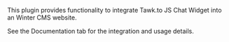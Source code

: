 This plugin provides functionality to integrate Tawk.to JS Chat Widget into an Winter CMS website.

See the Documentation tab for the integration and usage details.
